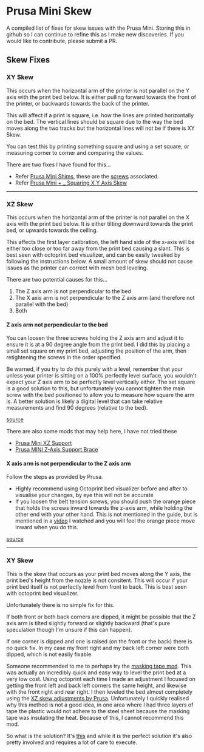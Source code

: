 # Prusa Mini Skew

A compiled list of fixes for skew issues with the Prusa Mini. Storing this in github so I can continue to refine this as I make new discoveries. If you would like to contribute, please submit a PR.

## Skew Fixes

### XY Skew

This occurs when the horizontal arm of the printer is not parallel on the Y axis with the print bed below. It is either pulling forward towards the front of the printer, or backwards towards the back of the printer.

This will affect if a print is square, i.e. how the lines are printed horizontally on the bed.
The vertical lines should be square due to the way the bed moves along the two tracks but the horizontal lines will not be if there is XY Skew.

You can test this by printing something square and using a set square, or measuring corner to corner and comparing the values.

There are two fixes I have found for this...

* Refer [Prusa Mini Shims](https://github.com/pgooch/Prusa-Mini-Shims), these are the [screws](https://help.prusa3d.com/en/guide/building-your-mini_6384#6952) associated.
* Refer [Prusa Mini + _ Squaring X Y Axis Skew](https://www.youtube.com/watch?v=Zee6GDZ9ZEo&list=PLeLEMdcW0IhKBHVQ4vMCfjI5uVHgufpgQ&index=28)

- - -

### XZ Skew

This occurs when the horizontal arm of the printer is not parallel on the X axis with the print bed below. It is either tilting downward towards the print bed, or upwards towards the ceiling.

This affects the first layer calibration, the left hand side of the x-axis will be either too close or too far away from the print bed causing a slant. This is best seen with octoprint bed visualizer, and can be easily tweaked by following the instructions below. A small amount of skew should not cause issues as the printer can correct with mesh bed leveling.

There are two potential causes for this...

1. The Z axis arm is not perpendicular to the bed
2. The X axis arm is not perpendicular to the Z axis arm (and therefore not parallel with the bed)
3. Both


#### Z axis arm not perpendicular to the bed

You can loosen the three screws holding the Z axis arm and adjust it to ensure it is at a 90 degree angle from the print bed. I did this by placing a small set square on my print bed, adjusting the position of the arm, then retightening the screws in the order specified.

Be warned, if you try to do this purely with a level, remember that your unless your printer is sitting on a 100% perfectly level surface, you wouldn't expect your Z axis arm to be perfectly level vertically either. The set square is a good solution to this, but unfortunately you cannot tighten the main screw with the bed positioned to allow you to measure how square the arm is. A better solution is likely a digital level that can take relative measurements and find 90 degrees (relative to the bed).

[source](https://help.prusa3d.com/en/guide/building-your-mini_177717#178546)

There are also some mods that may help here, I have not tried these

* [Prusa Mini XZ Support](https://www.prusaprinters.org/prints/40128-prusa-mini-xz-support)
* [Prusa MINI Z-Axis Support Brace](https://www.prusaprinters.org/prints/32054-prusa-mini-z-axis-support-brace)

#### X axis arm is not perpendicular to the Z axis arm

Follow the steps as provided by Prusa.

* Highly recommend using Octoprint bed visualizer before and after to visualise your changes, by eye this will not be accurate
* If you loosen the belt tension screws, you should push the orange piece that holds the screws inward towards the z-axis arm, while holding the other end with your other hand. This is not mentioned in the guide, but is mentioned in a [video](https://youtu.be/Z5N9oDwrUu0) I watched and you will feel the orange piece move inward when you do this.

[source](https://help.prusa3d.com/en/article/xz-axis-skew-correction-mini_158518)

- - -

### XY Skew

This is the skew that occurs as your print bed moves along the Y axis, the print bed's height from the nozzle is not consitent. This will occur if your print bed itself is not perfectly level from front to back. This is best seen with octoprint bed visualizer.

Unfortunately there is no simple fix for this.

If both front or both back corners are dipped, it might be possible that the Z axis arm is tilted slightly forward or slightly backward (that's pure speculation though I'm unsure if this can happen).

If one corner is dipped and one is raised (on the front or the back) there is no quick fix. In my case my front right and my back left corner were both dipped, which is not easily fixable. 

Someone recommended to me to perhaps try the [masking tape mod](https://forum.prusaprinters.org/forum/user-mods-octoprint-enclosures-nozzles/prusa-mini-silicone-bed-leveling-mod/paged/9/#post-336934). This was actually an incredibly quick and easy way to level the print bed at a very low cost. Using octoprint each time I made an adjustment I focused on getting the front left and back left corners the same height, and likewise with the front right and rear right. I then leveled the bed almost completely using the [XZ skew adjustments by Prusa](https://help.prusa3d.com/en/article/xz-axis-skew-correction-mini_158518). Unfortunately I quickly realised why this method is not a good idea, in one area where I had three layers of tape the plastic would not adhere to the steel sheet because the masking tape was insulating the heat. Because of this, I cannot recommend this mod.

So what is the solution? It's [this](https://github.com/bbbenji/PMSBLM) and while it is the perfect solution it's also pretty involved and requires a lot of care to execute.
